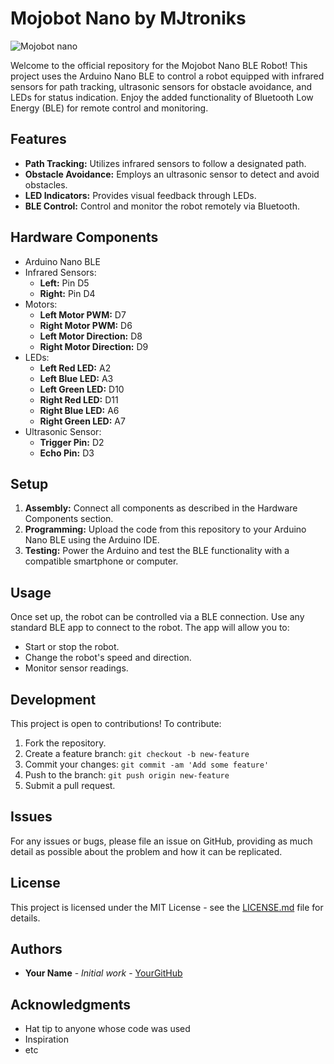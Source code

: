 # Mojobot Nano by MJtroniks
![Mojobot nano](https://github.com/user-attachments/assets/35aa67c4-03c1-46ed-8880-0a4dccc69f64)

Welcome to the official repository for the Mojobot Nano BLE Robot! This project uses the Arduino Nano BLE to control a robot equipped with infrared sensors for path tracking, ultrasonic sensors for obstacle avoidance, and LEDs for status indication. Enjoy the added functionality of Bluetooth Low Energy (BLE) for remote control and monitoring.

## Features

- **Path Tracking:** Utilizes infrared sensors to follow a designated path.
- **Obstacle Avoidance:** Employs an ultrasonic sensor to detect and avoid obstacles.
- **LED Indicators:** Provides visual feedback through LEDs.
- **BLE Control:** Control and monitor the robot remotely via Bluetooth.

## Hardware Components

- Arduino Nano BLE
- Infrared Sensors:
  - **Left:** Pin D5
  - **Right:** Pin D4
- Motors:
  - **Left Motor PWM:** D7
  - **Right Motor PWM:** D6
  - **Left Motor Direction:** D8
  - **Right Motor Direction:** D9
- LEDs:
  - **Left Red LED:** A2
  - **Left Blue LED:** A3
  - **Left Green LED:** D10
  - **Right Red LED:** D11
  - **Right Blue LED:** A6
  - **Right Green LED:** A7
- Ultrasonic Sensor:
  - **Trigger Pin:** D2
  - **Echo Pin:** D3

## Setup

1. **Assembly:** Connect all components as described in the Hardware Components section.
2. **Programming:** Upload the code from this repository to your Arduino Nano BLE using the Arduino IDE.
3. **Testing:** Power the Arduino and test the BLE functionality with a compatible smartphone or computer.

## Usage

Once set up, the robot can be controlled via a BLE connection. Use any standard BLE app to connect to the robot. The app will allow you to:
- Start or stop the robot.
- Change the robot's speed and direction.
- Monitor sensor readings.

## Development

This project is open to contributions! To contribute:
1. Fork the repository.
2. Create a feature branch: `git checkout -b new-feature`
3. Commit your changes: `git commit -am 'Add some feature'`
4. Push to the branch: `git push origin new-feature`
5. Submit a pull request.

## Issues

For any issues or bugs, please file an issue on GitHub, providing as much detail as possible about the problem and how it can be replicated.

## License

This project is licensed under the MIT License - see the [LICENSE.md](LICENSE.md) file for details.

## Authors

- **Your Name** - *Initial work* - [YourGitHub](https://github.com/YourGitHub)

## Acknowledgments

- Hat tip to anyone whose code was used
- Inspiration
- etc
